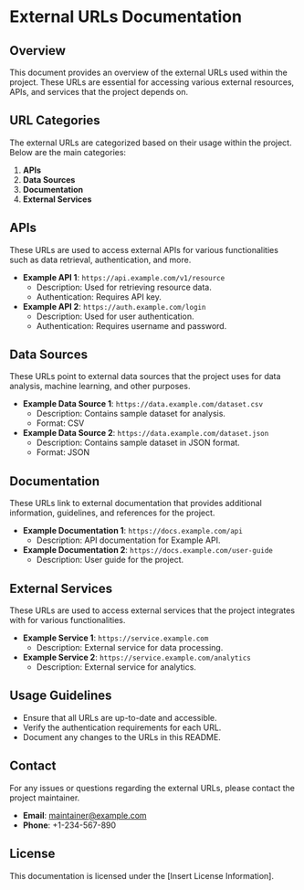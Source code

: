 # External URLs Documentation

## Overview

This document provides an overview of the external URLs used within the project. These URLs are essential for accessing various external resources, APIs, and services that the project depends on.

## URL Categories

The external URLs are categorized based on their usage within the project. Below are the main categories:

1. **APIs**
2. **Data Sources**
3. **Documentation**
4. **External Services**

## APIs

These URLs are used to access external APIs for various functionalities such as data retrieval, authentication, and more.

- **Example API 1**: `https://api.example.com/v1/resource`
  - Description: Used for retrieving resource data.
  - Authentication: Requires API key.
- **Example API 2**: `https://auth.example.com/login`
  - Description: Used for user authentication.
  - Authentication: Requires username and password.

## Data Sources

These URLs point to external data sources that the project uses for data analysis, machine learning, and other purposes.

- **Example Data Source 1**: `https://data.example.com/dataset.csv`
  - Description: Contains sample dataset for analysis.
  - Format: CSV
- **Example Data Source 2**: `https://data.example.com/dataset.json`
  - Description: Contains sample dataset in JSON format.
  - Format: JSON

## Documentation

These URLs link to external documentation that provides additional information, guidelines, and references for the project.

- **Example Documentation 1**: `https://docs.example.com/api`
  - Description: API documentation for Example API.
- **Example Documentation 2**: `https://docs.example.com/user-guide`
  - Description: User guide for the project.

## External Services

These URLs are used to access external services that the project integrates with for various functionalities.

- **Example Service 1**: `https://service.example.com`
  - Description: External service for data processing.
- **Example Service 2**: `https://service.example.com/analytics`
  - Description: External service for analytics.

## Usage Guidelines

- Ensure that all URLs are up-to-date and accessible.
- Verify the authentication requirements for each URL.
- Document any changes to the URLs in this README.

## Contact

For any issues or questions regarding the external URLs, please contact the project maintainer.

- **Email**: maintainer@example.com
- **Phone**: +1-234-567-890

## License

This documentation is licensed under the [Insert License Information].
